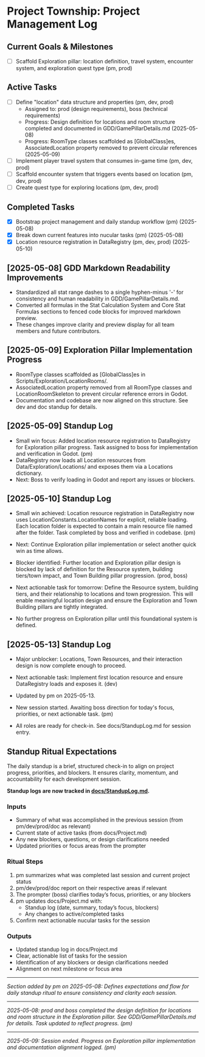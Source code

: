 # Project Township: Project Management Log

## Current Goals & Milestones
- [ ] Scaffold Exploration pillar: location definition, travel system, encounter system, and exploration quest type (pm, prod)

## Active Tasks
- [ ] Define "location" data structure and properties (pm, dev, prod)
  - Assigned to: prod (design requirements), boss (technical requirements)
  - Progress: Design definition for locations and room structure completed and documented in GDD/GamePillarDetails.md (2025-05-08)
  - Progress: RoomType classes scaffolded as [GlobalClass]es, AssociatedLocation property removed to prevent circular references (2025-05-09)
- [ ] Implement player travel system that consumes in-game time (pm, dev, prod)
- [ ] Scaffold encounter system that triggers events based on location (pm, dev, prod)
- [ ] Create quest type for exploring locations (pm, dev, prod)

## Completed Tasks
- [x] Bootstrap project management and daily standup workflow (pm) (2025-05-08)
- [x] Break down current features into nucular tasks (pm) (2025-05-08)
- [x] Location resource registration in DataRegistry (pm, dev, prod) (2025-05-10)

## [2025-05-08] GDD Markdown Readability Improvements
- Standardized all stat range dashes to a single hyphen-minus '-' for consistency and human readability in GDD/GamePillarDetails.md.
- Converted all formulas in the Stat Calculation System and Core Stat Formulas sections to fenced code blocks for improved markdown preview.
- These changes improve clarity and preview display for all team members and future contributors.

## [2025-05-09] Exploration Pillar Implementation Progress
- RoomType classes scaffolded as [GlobalClass]es in Scripts/Exploration/LocationRooms/.
- AssociatedLocation property removed from all RoomType classes and LocationRoomSkeleton to prevent circular reference errors in Godot.
- Documentation and codebase are now aligned on this structure. See dev and doc standup for details.

## [2025-05-09] Standup Log
- Small win focus: Added location resource registration to DataRegistry for Exploration pillar progress. Task assigned to boss for implementation and verification in Godot. (pm)
- DataRegistry now loads all Location resources from Data/Exploration/Locations/ and exposes them via a Locations dictionary.
- Next: Boss to verify loading in Godot and report any issues or blockers.

## [2025-05-10] Standup Log

- Small win achieved: Location resource registration in DataRegistry now uses LocationConstants.LocationNames for explicit, reliable loading. Each location folder is expected to contain a main resource file named after the folder. Task completed by boss and verified in codebase. (pm)
- Next: Continue Exploration pillar implementation or select another quick win as time allows.

- Blocker identified: Further location and Exploration pillar design is blocked by lack of definition for the Resource system, building tiers/town impact, and Town Building pillar progression. (prod, boss)
- Next actionable task for tomorrow: Define the Resource system, building tiers, and their relationship to locations and town progression. This will enable meaningful location design and ensure the Exploration and Town Building pillars are tightly integrated.
- No further progress on Exploration pillar until this foundational system is defined.

## [2025-05-13] Standup Log
- Major unblocker: Locations, Town Resources, and their interaction design is now complete enough to proceed.
- Next actionable task: Implement first location resource and ensure DataRegistry loads and exposes it. (dev)
- Updated by pm on 2025-05-13.

- New session started. Awaiting boss direction for today's focus, priorities, or next actionable task. (pm)
- All roles are ready for check-in. See docs/StandupLog.md for session entry.

## Standup Ritual Expectations

The daily standup is a brief, structured check-in to align on project progress, priorities, and blockers. It ensures clarity, momentum, and accountability for each development session.

**Standup logs are now tracked in [docs/StandupLog.md](StandupLog.md).**

### Inputs
- Summary of what was accomplished in the previous session (from pm/dev/prod/doc as relevant)
- Current state of active tasks (from docs/Project.md)
- Any new blockers, questions, or design clarifications needed
- Updated priorities or focus areas from the prompter

### Ritual Steps
1. pm summarizes what was completed last session and current project status
2. pm/dev/prod/doc report on their respective areas if relevant
3. The prompter (boss) clarifies today’s focus, priorities, or any blockers
4. pm updates docs/Project.md with:
   - Standup log (date, summary, today’s focus, blockers)
   - Any changes to active/completed tasks
5. Confirm next actionable nucular tasks for the session

### Outputs
- Updated standup log in docs/Project.md
- Clear, actionable list of tasks for the session
- Identification of any blockers or design clarifications needed
- Alignment on next milestone or focus area

---
*Section added by pm on 2025-05-08: Defines expectations and flow for daily standup ritual to ensure consistency and clarity each session.*

---
*2025-05-08: prod and boss completed the design definition for locations and room structure in the Exploration pillar. See GDD/GamePillarDetails.md for details. Task updated to reflect progress. (pm)*

---
*2025-05-09: Session ended. Progress on Exploration pillar implementation and documentation alignment logged. (pm)*